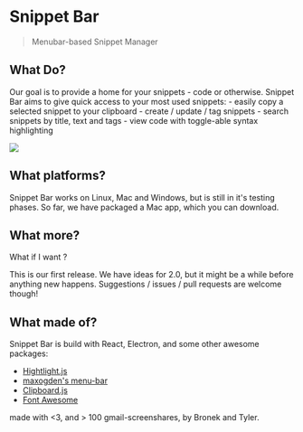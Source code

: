 # Snippet Bar

> Menubar-based Snippet Manager

## What Do?

Our goal is to provide a home for your snippets - code or otherwise. Snippet Bar aims to give quick access to your most used snippets:
	- easily copy a selected snippet to your clipboard
	- create / update / tag snippets
	- search snippets by title, text and tags
	- view code with toggle-able syntax highlighting
	
![](https://cloud.githubusercontent.com/assets/12987958/12094722/388dfffe-b2d8-11e5-81c6-d94321cb645b.gif)

## What platforms?

Snippet Bar works on Linux, Mac and Windows, but is still in it's testing phases. So far, we have packaged a Mac app, which you can download. 

## What more?

What if I want <insert feature request here>? 

This is our first release. We have ideas for 2.0, but it might be a while before anything new happens. Suggestions / issues / pull requests are welcome though!

## What made of?

Snippet Bar is build with React, Electron, and some other awesome packages:
- [Hightlight.js](https://highlightjs.org/)
- [maxogden's menu-bar](https://github.com/maxogden/menubar)
- [Clipboard.js](https://zenorocha.github.io/clipboard.js/)
- [Font Awesome](https://fortawesome.github.io/Font-Awesome/)

made with <3, and > 100 gmail-screenshares, by Bronek and Tyler. 
